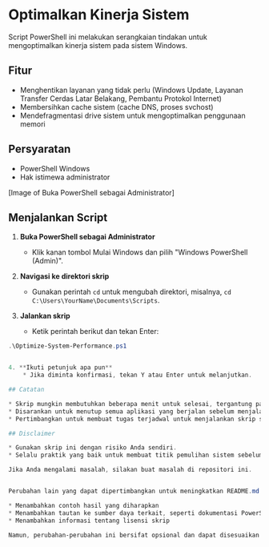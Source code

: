 # Optimalkan Kinerja Sistem

Script PowerShell ini melakukan serangkaian tindakan untuk mengoptimalkan kinerja sistem pada sistem Windows.

## Fitur

* Menghentikan layanan yang tidak perlu (Windows Update, Layanan Transfer Cerdas Latar Belakang, Pembantu Protokol Internet)
* Membersihkan cache sistem (cache DNS, proses svchost)
* Mendefragmentasi drive sistem untuk mengoptimalkan penggunaan memori

## Persyaratan

* PowerShell Windows
* Hak istimewa administrator

[Image of Buka PowerShell sebagai Administrator]

## Menjalankan Script

1. **Buka PowerShell sebagai Administrator**
    * Klik kanan tombol Mulai Windows dan pilih "Windows PowerShell (Admin)".

2. **Navigasi ke direktori skrip**
    * Gunakan perintah `cd` untuk mengubah direktori, misalnya, `cd C:\Users\YourName\Documents\Scripts`.

3. **Jalankan skrip**
    * Ketik perintah berikut dan tekan Enter:

```powershell
.\Optimize-System-Performance.ps1


4. **Ikuti petunjuk apa pun**
    * Jika diminta konfirmasi, tekan Y atau Enter untuk melanjutkan.

## Catatan

* Skrip mungkin membutuhkan beberapa menit untuk selesai, tergantung pada spesifikasi sistem Anda.
* Disarankan untuk menutup semua aplikasi yang berjalan sebelum menjalankan skrip untuk hasil yang optimal.
* Pertimbangkan untuk membuat tugas terjadwal untuk menjalankan skrip secara berkala untuk pemeliharaan berkelanjutan.

## Disclaimer

* Gunakan skrip ini dengan risiko Anda sendiri.
* Selalu praktik yang baik untuk membuat titik pemulihan sistem sebelum membuat perubahan pada sistem Anda.

Jika Anda mengalami masalah, silakan buat masalah di repositori ini.


Perubahan lain yang dapat dipertimbangkan untuk meningkatkan README.md ini adalah:

* Menambahkan contoh hasil yang diharapkan
* Menambahkan tautan ke sumber daya terkait, seperti dokumentasi PowerShell atau tutorial tentang cara mengoptimalkan kinerja sistem
* Menambahkan informasi tentang lisensi skrip

Namun, perubahan-perubahan ini bersifat opsional dan dapat disesuaikan dengan kebutuhan Anda.
